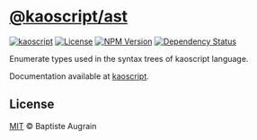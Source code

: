 [@kaoscript/ast](https://github.com/kaoscript/ast)
=================================================================

[![kaoscript](https://img.shields.io/badge/language-kaoscript-orange.svg)](https://github.com/kaoscript/kaoscript)
[![License](https://img.shields.io/badge/license-MIT-blue.svg)](./LICENSE)
[![NPM Version](https://img.shields.io/npm/v/@kaoscript/ast.svg?colorB=green)](https://www.npmjs.com/package/@kaoscript/ast)
[![Dependency Status](https://badges.depfu.com/badges/b4aacce128a011ba720469d301485843/overview.svg)](https://depfu.com/github/kaoscript/ast)

Enumerate types used in the syntax trees of kaoscript language.

Documentation available at [kaoscript](https://github.com/kaoscript/kaoscript).

License
-------

[MIT](http://www.opensource.org/licenses/mit-license.php) &copy; Baptiste Augrain